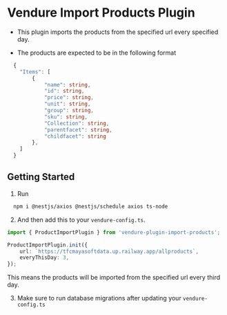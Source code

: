 # Vendure Import Products Plugin

-   This plugin imports the products from the specified url every specified day.

-   The products are expected to be in the following format

```ts
  {
    "Items": [
        {
            "name": string,
            "id": string,
            "price": string,
            "unit": string,
            "group": string,
            "sku": string,
            "Collection": string,
            "parentfacet": string,
            "childfacet": string
        },
    ]
  }
```

## Getting Started

1. Run

```bash
  npm i @nestjs/axios @nestjs/schedule axios ts-node
```

2. And then add this to your `vendure-config.ts`.

```ts
import { ProductImportPlugin } from 'vendure-plugin-import-products';

ProductImportPlugin.init({
    url: `https://tfcmayasoftdata.up.railway.app/allproducts`,
    everyThisDay: 3,
});
```

This means the products will be imported from the specified url every third day.

3. Make sure to run database migrations after updating your `vendure-config.ts`
